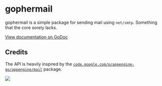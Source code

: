 # gophermail

gophermail is a simple package for sending mail using `net/smtp`.
Something that the core sorely lacks.

[View documentation on GoDoc](http://godoc.org/github.com/jpoehls/gophermail)

## Credits

The API is heavily inspired by the [`code.google.com/p/appengine-go/appengine/mail`](https://code.google.com/p/appengine-go/source/browse/appengine/mail/mail.go) package.

<a href='http://www.babygopher.org'><img src='https://raw2.github.com/drnic/babygopher-site/gh-pages/images/babygopher-badge.png' ></a>
